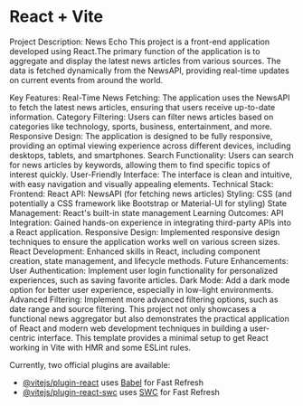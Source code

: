 # React + Vite
Project Description: News Echo
This project is a front-end application developed using React.The primary function of the application is to aggregate and display the latest news articles from various sources. The data is fetched dynamically from the NewsAPI, providing real-time updates on current events from around the world.

Key Features:
Real-Time News Fetching: The application uses the NewsAPI to fetch the latest news articles, ensuring that users receive up-to-date information.
Category Filtering: Users can filter news articles based on categories like technology, sports, business, entertainment, and more.
Responsive Design: The application is designed to be fully responsive, providing an optimal viewing experience across different devices, including desktops, tablets, and smartphones.
Search Functionality: Users can search for news articles by keywords, allowing them to find specific topics of interest quickly.
User-Friendly Interface: The interface is clean and intuitive, with easy navigation and visually appealing elements.
Technical Stack:
Frontend: React
API: NewsAPI (for fetching news articles)
Styling: CSS (and potentially a CSS framework like Bootstrap or Material-UI for styling)
State Management: React's built-in state management
Learning Outcomes:
API Integration: Gained hands-on experience in integrating third-party APIs into a React application.
Responsive Design: Implemented responsive design techniques to ensure the application works well on various screen sizes.
React Development: Enhanced skills in React, including component creation, state management, and lifecycle methods.
Future Enhancements:
User Authentication: Implement user login functionality for personalized experiences, such as saving favorite articles.
Dark Mode: Add a dark mode option for better user experience, especially in low-light environments.
Advanced Filtering: Implement more advanced filtering options, such as date range and source filtering.
This project not only showcases a functional news aggregator but also demonstrates the practical application of React and modern web development techniques in building a user-centric interface.
This template provides a minimal setup to get React working in Vite with HMR and some ESLint rules.

Currently, two official plugins are available:

- [@vitejs/plugin-react](https://github.com/vitejs/vite-plugin-react/blob/main/packages/plugin-react/README.md) uses [Babel](https://babeljs.io/) for Fast Refresh
- [@vitejs/plugin-react-swc](https://github.com/vitejs/vite-plugin-react-swc) uses [SWC](https://swc.rs/) for Fast Refresh
